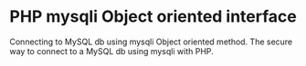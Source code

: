 # PHP mysqli Object oriented interface
Connecting to MySQL db using mysqli Object oriented method.
The secure way to connect to a MySQL db using mysqli with PHP.
